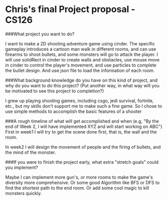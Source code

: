 # Chris's final Project proposal - CS126

###What project you want to do?

I want to make a 2D shooting adventure game using cinder. The specific gameplay introduces a cartoon man walk in different rooms, and can use firearms to shoot bullets, and some monsters will go to attack the player.
I will use solidRect in cinder to create walls and obstacles, use mouse move in cinder to control the player's movement, and use particles to complete the bullet design. And use json file to load the information of each room.


###What background knowledge do you have on this kind of project, and why do you want to do this project? (Put another way, in what way will you be motivated to see this project to completion?)

I grew up playing shooting games, including csgo, jedi survival, fortnite, etc., but my skills don't support me to make such a fine game. So I chose to use simple methods to accomplish the basic features of a shooter

###A rough timeline of what will get accomplished and when (e.g, "By the end of Week 2, I will have implemented XYZ and will start working on ABC")
First in week1 I will try to get the scene done first, that is, the wall and the room.

In week2 I will design the movement of people and the firing of bullets, and the mind of the monster.


###If you were to finish the project early, what extra "stretch goals" could you implement?

Maybe I can implement more gun's, or more rooms to make the game's diversity more comprehensive.
Or some good Algorithm like BFS or DFS to find the shortest path to the end room.
Or add some cool magic to kill monsters quickly.



